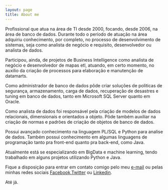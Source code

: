 ```yaml
---
layout: page
title: About me 
---
```


Profissional que atua na área de TI desde 2000, focando, desde 2006, na área de banco de dados.
Durante todo o período de atuação na área adquiriu conhecimento, por completo, no processo de desenvolvimento de sistemas, seja como analista de negócio e requisito, desenvolvedor ou analista de dados. 

Participou, ainda, de projetos de Business Intelligence como analista de negócio e desenvolvedor de mapas etl, atuando, em certo momento, no auxilio da criação de processos para elaboração e manutenção de datamarts.

Como administrador de banco de dados pôde criar soluções de politicas de segurança, armazenamento, carga de dados, recuperação de desastres e tuning em banco de dados, tanto em Microsoft SQL Server quanto em Oracle.

Como analista de dados foi responsável pela criação de modelos de dados relacionais, dimensionais e orientados a objeto. Pôde também auxiliar na criação de normas e padrões de criação de objetos de banco de dados.

Possui avançado conhecimento na linguagem PL/SQL e Python para analise de dados. Também possui conhecimento em algumas linguagens de programação tanto pra front-end quanto pra back-end, como Java.

Atualmente está se especializando em BigData e machine learning, tendo trabalhado em alguns projetos utilizando Python e Java.

Fique a disposição para entrar em contato comigo pelo meu [e-mail] ou pelas minhas redes sociais [Facebook],[Twitter] ou [Linkedin].

Até já.

[Facebook]: https://www.facebook.com/michelmourasilva
[Twitter]: https://twitter.com/meshellmoura
[Linkedin]: https://www.linkedin.com/in/michelmourasilva/
[e-mail]: michelmourasilva@gmail.com
